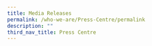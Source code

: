 ```yaml
---
title: Media Releases
permalink: /who-we-are/Press-Centre/permalink
description: ""
third_nav_title: Press Centre
---
```

